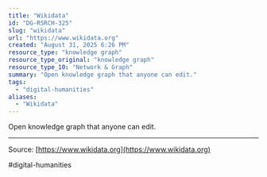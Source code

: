 ```yaml
---
title: "Wikidata"
id: "DG-RSRCH-325"
slug: "wikidata"
url: "https://www.wikidata.org"
created: "August 31, 2025 6:26 PM"
resource_type: "knowledge graph"
resource_type_original: "knowledge graph"
resource_type_10: "Network & Graph"
summary: "Open knowledge graph that anyone can edit."
tags:
  - "digital-humanities"
aliases:
  - "Wikidata"
---
```


Open knowledge graph that anyone can edit.

---

Source: [https://www.wikidata.org](https://www.wikidata.org)

#digital-humanities
